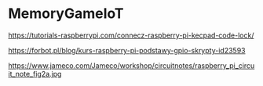 # MemoryGameIoT

https://tutorials-raspberrypi.com/connecz-raspberry-pi-kecpad-code-lock/

https://forbot.pl/blog/kurs-raspberry-pi-podstawy-gpio-skrypty-id23593

https://www.jameco.com/Jameco/workshop/circuitnotes/raspberry_pi_circuit_note_fig2a.jpg